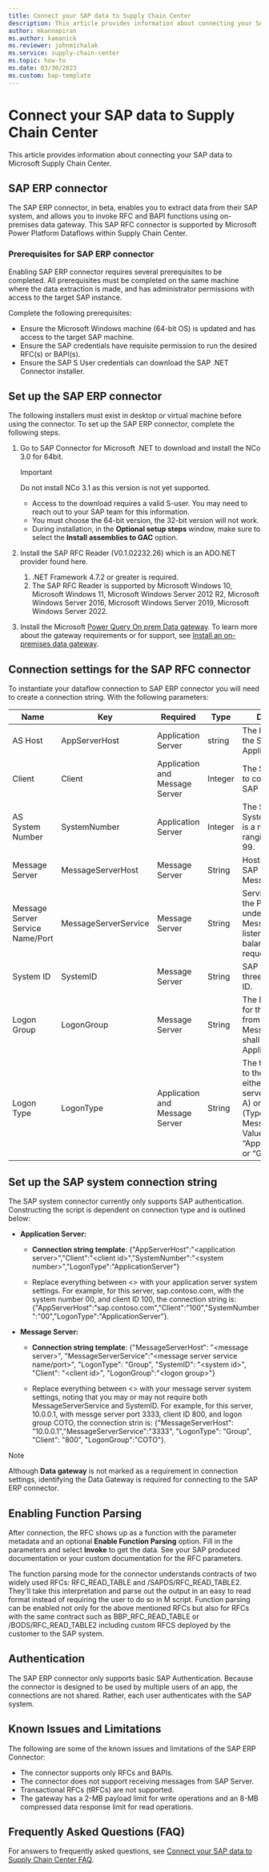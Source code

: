 ```yaml
---
title: Connect your SAP data to Supply Chain Center
description: This article provides information about connecting your SAP data to Microsoft Supply Chain Center
author: mkannapiran 
ms.author: kamanick
ms.reviewer: johnmichalak
ms.service: supply-chain-center
ms.topic: how-to
ms.date: 03/30/2023
ms.custom: bap-template
---
```


# Connect your SAP data to Supply Chain Center

This article provides information about connecting your SAP data to Microsoft Supply Chain Center.

## SAP ERP connector
The SAP ERP connector, in beta, enables you to extract data from their SAP system, and allows you to invoke RFC and BAPI functions using on-premises data gateway. This SAP RFC connector is supported by Microsoft Power Platform Dataflows within Supply Chain Center. 

### Prerequisites for SAP ERP connector
Enabling SAP ERP connector requires several prerequisites to be completed. All prerequisites must be completed on the same machine where the data extraction is made, and has administrator permissions with access to the target SAP instance.   

Complete the following prerequisites:
  - Ensure the Microsoft Windows machine (64-bit OS) is updated and has access to the target SAP machine. 
  - Ensure the SAP credentials have requisite permission to run the desired RFC(s) or BAPI(s). 
  - Ensure the SAP S User credentials can download the SAP .NET Connector installer. 

## Set up the SAP ERP connector 

The following installers must exist in desktop or virtual machine before using the connector. To set up the SAP ERP connector, complete the following steps. 

  1. Go to SAP Connector for Microsoft .NET to download and install the NCo 3.0 for 64bit. 
  
     >[!Important]
     > Do not install NCo 3.1 as this version is not yet supported.
     
     - Access to the download requires a valid S-user. You may need to reach out to your SAP team for this information. 
     - You must choose the 64-bit version, the 32-bit version will not work. 
     - During installation, in the **Optional setup steps** window, make sure to select the **Install assemblies to GAC** option. 
  1. Install the SAP RFC Reader (V0.1.02232.26) which is an ADO.NET provider found here. 
     1. .NET Framework 4.7.2 or greater is required. 
     1. The SAP RFC Reader is supported by Microsoft Windows 10, Microsoft Windows 11, Microsoft Windows Server 2012 R2, Microsoft Windows Server 2016, Microsoft Windows Server 2019, Microsoft Windows Server 2022.
  1. Install the Microsoft [Power Query On prem Data gateway](https://go.microsoft.com/fwlink/?LinkId=2116849&clcid=0x409). To learn more about the gateway requirements or for support, see [Install an on-premises data gateway](/data-integration/gateway/service-gateway-install.md). 

## Connection settings for the SAP RFC connector

To instantiate your dataflow connection to SAP ERP connector you will need to create a connection string. With the following parameters: 

|          **Name**         |       **Key**       |     **Required**    |          **Type**          |            **Description**              |
|---------------------------|---------------------|---------------------|----------------------------|-----------------------------------------|
|AS Host|AppServerHost|Application Server|string|The hostname of the SAP Application Server.|
|Client | Client |Application and Message Server |Integer |The SAP client ID to connect to the SAP system.|
|AS System Number|SystemNumber|Application Server|Integer| The SAP System’s System Number. It is a number ranging from 00 to 99.|  
| Message Server | MessageServerHost |Message Server|String|Hostname of the SAP System’s Message server.| 
|Message Server Service Name/Port| MessageServerService | Message Server |String |Service Name or the Port Number under which the Message Server is listening for load balancing requests.| 
| System ID | SystemID | Message Server | String | SAP systems three-letter system ID.|
|Logon Group |LogonGroup |Message Server |String | The Logon Group for the SAP system from which the Message Server shall select and Application Server.|
|Logon Type | LogonType |Application and Message Server |String | The type of logon to the SAP system, either application server logon (type A) or Group Logon (Type B aka Message Server). Values can be “ApplicationServer” or “Group”.|

## Set up the SAP system connection string

The SAP system connector currently only supports SAP authentication. Constructing the script is dependent on connection type and is outlined below:  

  - **Application Server:**  

      - **Connection string template**: {"AppServerHost":"\<application server\>","Client":"\<client id\>","SystemNumber":"\<system number\>","LogonType":"ApplicationServer"} 

      - Replace everything between <> with your application server system settings. For example, for this server, sap.contoso.com, with the system number 00, and client ID 100, the connection string is: {"AppServerHost":"sap.contoso.com","Client":"100","SystemNumber":"00","LogonType":"ApplicationServer"}. 

  - **Message Server:** 

      - **Connection string template**: {"MessageServerHost": "\<message server\>", "MessageServerService":"\<message server service name/port\>", "LogonType": "Group",               "SystemID": "\<system id\>", "Client": "\<client id\>", "LogonGroup":"\<logon group\>"} 

      - Replace everything between <> with your message server system settings, noting that you may or may not require both MessageServerService and                 SystemID. For example, for this server, 10.0.0.1, with messge server port 3333, client ID 800, and logon group COTO, the connection strin is: {"MessageServerHost": "10.0.0.1","MessageServerService":"3333", "LogonType": "Group", "Client": "800", "LogonGroup":"COTO"}. 

> [!Note]
> Although **Data gateway** is not marked as a requirement in connection settings, identifying the Data Gateway is required for connecting to the SAP ERP connector.  
  
## Enabling Function Parsing

After connection, the RFC shows up as a function with the parameter metadata and an optional **Enable Function Parsing** option. Fill in the parameters and select **Invoke** to get the data. See your SAP produced documentation or your custom documentation for the RFC parameters.  

The function parsing mode for the connector understands contracts of two widely used RFCs: RFC_READ_TABLE and /SAPDS/RFC_READ_TABLE2. They'll take this interpretation and parse out the output in an easy to read format instead of requiring the user to do so in M script. Function parsing can be enabled not only for the above mentioned RFCs but also for RFCs with the same contract such as BBP_RFC_READ_TABLE or /BODS/RFC_READ_TABLE2 including custom RFCS deployed by the customer to the SAP system. 
  
## Authentication
  
The SAP ERP connector only supports basic SAP Authentication. Because the connector is designed to be used by multiple users of an app, the connections are not shared. Rather, each user authenticates with the SAP system.  
  
## Known Issues and Limitations

The following are some of the known issues and limitations of the SAP ERP Connector: 

  - The connector supports only RFCs and BAPIs. 
  - The connector does not support receiving messages from SAP Server. 
  - Transactional RFCs (tRFCs) are not supported. 
  - The gateway has a 2-MB payload limit for write operations and an 8-MB compressed data response limit for read operations. 
  
  
## Frequently Asked Questions (FAQ)

For answers to frequently asked questions, see [Connect your SAP data to Supply Chain Center FAQ](connect-to-sap-faq.md).

